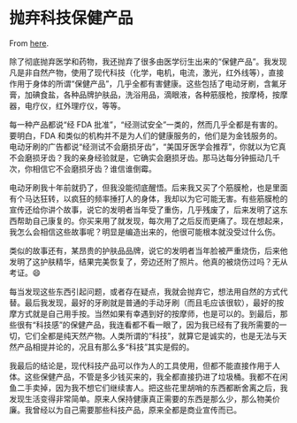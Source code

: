 # 抛弃科技保健产品

From [here](https://yinwang1.substack.com/p/5bc).

除了彻底抛弃医学和药物，我还抛弃了很多由医学衍生出来的“保健产品”。我发现凡是非自然产物，使用了现代科技（化学，电机，电流，激光，红外线等），直接作用于身体的所谓“保健产品”，几乎全都有害健康。这些包括了电动牙刷，含氟牙膏，加碘食盐，各种品牌护肤品，洗浴用品，滴眼液，各种筋膜枪，按摩椅，按摩器，电疗仪，红外理疗仪，等等。

每一种产品都说“经 FDA 批准”，“经测试安全”一类的，然而几乎全都是有害的。要明白，FDA 和类似的机构并不是为人们的健康服务的，他们是为金钱服务的。电动牙刷的广告都说“经测试不会磨损牙齿”，“美国牙医学会推荐”，你就以为它真不会磨损牙齿？我的亲身经验就是，它确实会磨损牙齿。那马达每分钟振动几千次，你相信它不会磨损牙齿？谁信谁倒霉。

电动牙刷我十年前就扔了，但我没能彻底醒悟。后来我又买了个筋膜枪，也是里面有个马达狂转，以疯狂的频率捶打人的身体，我却以为它可能无害。有些筋膜枪的宣传还给你讲个故事，说它的发明者当年受了重伤，几乎残废了，后来发明了这东西帮助自己康复的。你买来用了就发现，每次用了之后反而更痛了。现在想起来，我怎么会相信这些故事呢？明显是编造出来的，他很可能根本就没受过什么伤。

类似的故事还有，某昂贵的护肤品品牌，说它的发明者当年脸被严重烧伤，后来他发明了这护肤精华，结果完美恢复了，旁边还附了照片。他真的被烧伤过吗？无从考证。😄

每当发现这些东西引起问题，或者存在疑点，我就会抛弃它，想法用自然的方式代替。最后我发现，最好的牙刷就是普通的手动牙刷（而且毛应该很软），最好的按摩方式就是自己用手按。当然如果有幸遇到好的按摩师，也是可以的。到最后，那些很有“科技感”的保健产品，我连看都不看一眼了，因为我已经有了我所需要的一切，它们全都是纯天然产物。人类所谓的“科技”，就算它是诚实的，也是无法与天然产品相提并论的，况且有那么多“科技”其实是假的。

我最后的结论是，现代科技产品可以作为人的工具使用，但都不能直接作用于人体。这些保健产品，不管是多少钱买来的，我全都直接扔进了垃圾桶。我都不在闲鱼二手卖掉，因为我不想它们继续害人。把这些花里胡哨的东西都断舍离之后，我发现生活变得非常简单。原来人保持健康真正需要的东西是那么少，那么物美价廉。我曾经以为自己需要那些科技产品，原来全都是商业宣传而已。
